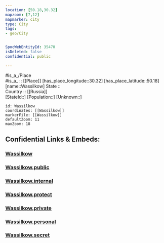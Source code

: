 ```yaml
---
location: [50.18,30.32] 
mapzoom: [7,12] 
mapmarker: city 
type: City
tags:
- geo/City


SpocWebEntityId: 35470
isDeleted: false
confidential: public

---
```

#is_a_/Place  
#is_a_ :: [[Place]] 
[has_place_longitude::30.32] 
[has_place_latitude::50.18] 
[name::Wassilkow] 
State ::  
Country :: [[Russia]]  
[StateId::] 
[Population::] 
[Unknown::] 


```leaflet
id: Wassilkow
coordinates: [[Wassilkow]] 
markerFile: [[Wassilkow]] 
defaultZoom: 11 
maxZoom: 18
```


## Confidential Links & Embeds: 

### [Wassilkow](/_Standards/Earth/Continent/Europe/Europe~East/Ukraine/Regions~Ukraine/Kiev/City/Wassilkow.md) 

### [Wassilkow.public](/_public/Earth/Continent/Europe/Europe~East/Ukraine/Regions~Ukraine/Kiev/City/Wassilkow.public.md) 

### [Wassilkow.internal](/_internal/Earth/Continent/Europe/Europe~East/Ukraine/Regions~Ukraine/Kiev/City/Wassilkow.internal.md) 

### [Wassilkow.protect](/_protect/Earth/Continent/Europe/Europe~East/Ukraine/Regions~Ukraine/Kiev/City/Wassilkow.protect.md) 

### [Wassilkow.private](/_private/Earth/Continent/Europe/Europe~East/Ukraine/Regions~Ukraine/Kiev/City/Wassilkow.private.md) 

### [Wassilkow.personal](/_personal/Earth/Continent/Europe/Europe~East/Ukraine/Regions~Ukraine/Kiev/City/Wassilkow.personal.md) 

### [Wassilkow.secret](/_secret/Earth/Continent/Europe/Europe~East/Ukraine/Regions~Ukraine/Kiev/City/Wassilkow.secret.md)

